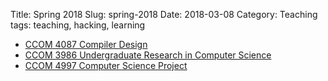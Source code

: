 Title: Spring 2018
Slug: spring-2018
Date: 2018-03-08
Category: Teaching
tags: teaching, hacking, learning

* [CCOM 4087 Compiler Design]({filename}/pages/teaching/compilers2018.md)
* [CCOM 3986 Undergraduate Research in Computer Science]({filename}/pages/teaching/research-S2018.md)
* [CCOM 4997 Computer Science Project]({filename}/pages/teaching/csp2018.md)

